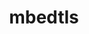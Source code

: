 ---
title: "mbedtls"
layout: cache
categories: [package, develop-2024-05-19]
meta: {"versions": ["2.28.2"], "compilers": ["gcc@=11.4.0"], "oss": ["ubuntu22.04"], "platforms": ["linux"], "targets": ["x86_64_v3"], "stacks": ["e4s", "root", "tutorial"], "num_specs": 1, "num_specs_by_stack": {"root": 1, "e4s": 1, "tutorial": 1}}
spec_details: [{"hash": "4ztzxpsmpuw2s2hwvt7xzxc4bgw254sr", "compiler": "gcc@=11.4.0", "versions": ["2.28.2"], "os": "ubuntu22.04", "platform": "linux", "target": "x86_64_v3", "variants": ["build_system=makefile", "build_type=Release", "libs=shared,static", "+pic"], "stacks": ["root", "e4s", "tutorial"], "size": "-", "tarball": "https://binaries.spack.io/releases/develop-2024-05-19/build_cache/linux-ubuntu22.04-x86_64_v3/gcc-11.4.0/mbedtls-2.28.2/linux-ubuntu22.04-x86_64_v3-gcc-11.4.0-mbedtls-2.28.2-4ztzxpsmpuw2s2hwvt7xzxc4bgw254sr.spack"}]
---